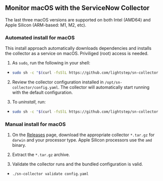 ## Monitor macOS with the ServiceNow Collector

The last three macOS versions are supported on both Intel (AMD64) and Apple Silicon (ARM-based: M1, M2, etc).

### Automated install for macOS

This install approach automatically downloads dependencies and installs the collector as a service on macOS. Priviliged (root) access is needed.

1. As `sudo`, run the following in your shell:
  - ```sh
    sudo sh -c "$(curl -fsSlL https://github.com/lightstep/sn-collector/releases/latest/download/install-macos.sh)" install_macos.sh
    ```

2. Review the collector configuration installed in `/opt/sn-collector/config.yaml`. The collector will automatically start running with the default configuration.

3. To *uninstall*, run:
  - ```sh
    sudo sh -c "$(curl -fsSlL https://github.com/lightstep/sn-collector/releases/latest/download/install-macos.sh)" install_macos.sh --uninstall
    ```

### Manual install for macOS

1. On the [Releases](https://github.com/lightstep/sn-collector/releases) page, download the appropriate collector `*.tar.gz` for `darwin` and your processor type. Apple Silicon processors use the `amd` binary.

2. Extract the `*.tar.gz` archive.

3. Validate the collector runs and the bundled configuration is valid.
  - ```sh
    ./sn-collector validate config.yaml
    ```
